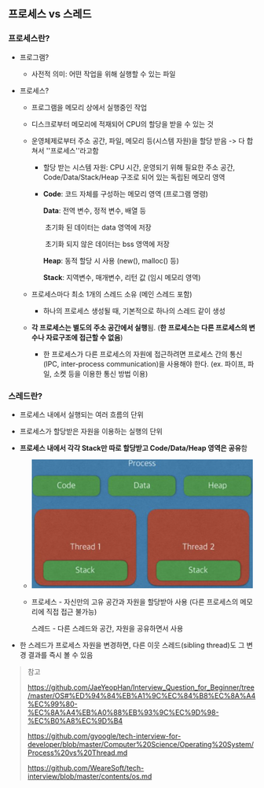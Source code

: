 ## 프로세스 vs 스레드

### 프로세스란?

- 프로그램?

  - 사전적 의미: 어떤 작업을 위해 실행할 수 있는 파일

- 프로세스?

  - 프로그램을 메모리 상에서 실행중인 작업

  - 디스크로부터 메모리에 적재되어 CPU의 할당을 받을 수 있는 것

  - 운영체제로부터 주소 공간, 파일, 메모리 등(시스템 자원)을 할당 받음 -> 다 합쳐서 ''프로세스''라고함

    - 할당 받는 시스템 자원: CPU 시간, 운영되기 위해 필요한 주소 공간, Code/Data/Stack/Heap 구조로 되어 있는 독립된 메모리 영역

    - **Code**: 코드 자체를 구성하는 메모리 영역 (프로그램 명령)

      **Data**: 전역 변수, 정적 변수, 배열 등

      ​	초기화 된 데이터는 data 영역에 저장

      ​	초기화 되지 않은 데이터는 bss 영역에 저장

      **Heap**: 동적 할당 시 사용 (new(), malloc() 등)

      **Stack**: 지역변수, 매개변수, 리턴 값 (임시 메모리 영역)

  - 프로세스마다 최소 1개의 스레드 소유 (메인 스레드 포함)

    - 하나의 프로세스 생성될 때, 기본적으로 하나의 스레드 같이 생성

  - **각 프로세스는 별도의 주소 공간에서 실행**됨. (**한 프로세스는 다른 프로세스의 변수나 자료구조에 접근할 수 없음**)

    - 한 프로세스가 다른 프로세스의 자원에 접근하려면 프로세스 간의 통신 (IPC, inter-process communication)을 사용해야 한다. (ex. 파이프, 파일, 소켓 등을 이용한 통신 방법 이용)





### 스레드란?

- 프로세스 내에서 실행되는 여러 흐름의 단위

- 프로세스가 할당받은 자원을 이용하는 실행의 단위

- **프로세스 내에서 각각 Stack만 따로 할당받고 Code/Data/Heap 영역은 공유**함

  - <img src="./images/프로세스vs스레드_1.png" width="450">

  - 프로세스 - 자신만의 고유 공간과 자원을 할당받아 사용 (다른 프로세스의 메모리에 직접 접근 불가능)

    스레드 - 다른 스레드와 공간, 자원을 공유하면서 사용

- 한 스레드가 프로세스 자원을 변경하면, 다른 이웃 스레드(sibling thread)도 그 변경 결과를 즉시 볼 수 있음





> 참고
>
> https://github.com/JaeYeopHan/Interview_Question_for_Beginner/tree/master/OS#%ED%94%84%EB%A1%9C%EC%84%B8%EC%8A%A4%EC%99%80-%EC%8A%A4%EB%A0%88%EB%93%9C%EC%9D%98-%EC%B0%A8%EC%9D%B4
>
> https://github.com/gyoogle/tech-interview-for-developer/blob/master/Computer%20Science/Operating%20System/Process%20vs%20Thread.md
>
> https://github.com/WeareSoft/tech-interview/blob/master/contents/os.md